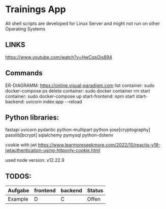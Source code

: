 # Trainings App

All shell scripts are developed for Linux Server and might not run on other Operating Systems

## LINKS

https://www.youtube.com/watch?v=HwCqsOis894

## Commands

ER-DIAGRAMM: https://online.visual-paradigm.com
list container: sudo docker-compose ps
delete container: sudo docker container rm <container-name>
start container: sudo docker-compose up
start-frontend: npm start
start-backend: uvicorn index:app --reload

## Python libraries:

fastapi
uvicorn
pydantic
python-multipart
python-jose[cryptography]
passlib[bcrypt]
sqlalchemy
pymysql
python-dotenv

cookie with jwt
https://www.learmoreseekmore.com/2022/10/reactjs-v18-jwtauthentication-using-httponly-cookie.html

used node version:
v12.22.9

## TODOS:

| Aufgabe | frontend | backend | Status |
| ------- | -------- | ------- | ------ |
| Example | D        | C       | Offen  |
